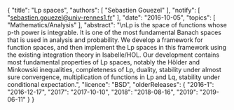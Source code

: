 {
    "title": "Lp spaces",
    "authors": [
        "Sebastien Gouezel"
    ],
    "notify": [
        "sebastien.gouezel@univ-rennes1.fr"
    ],
    "date": "2016-10-05",
    "topics": [
        "Mathematics/Analysis"
    ],
    "abstract": "\nLp is the space of functions whose p-th power is integrable. It is one of the most fundamental Banach spaces that is used in analysis and probability. We develop a framework for function spaces, and then implement the Lp spaces in this framework using the existing integration theory in Isabelle/HOL. Our development contains most fundamental properties of Lp spaces, notably the Hölder and Minkowski inequalities, completeness of Lp, duality, stability under almost sure convergence, multiplication of functions in Lp and Lq, stability under conditional expectation.",
    "licence": "BSD",
    "olderReleases": {
        "2016-1": "2016-12-17",
        "2017": "2017-10-10",
        "2018": "2018-08-16",
        "2019": "2019-06-11"
    }
}